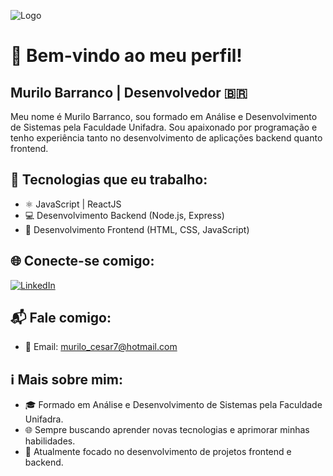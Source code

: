 ![Logo](https://media.licdn.com/dms/image/D4D16AQEr7R25Ixktuw/profile-displaybackgroundimage-shrink_350_1400/0/1683258556801?e=1706745600&v=beta&t=1SGs1h9asqTU-xtCwD8jH3A71KqjZ7vKz4R4ygFqZJU)

# 👋 Bem-vindo ao meu perfil!
## Murilo Barranco | Desenvolvedor 🇧🇷

Meu nome é Murilo Barranco, sou formado em Análise e Desenvolvimento de Sistemas pela Faculdade Unifadra. Sou apaixonado por programação e tenho experiência tanto no desenvolvimento de aplicações backend quanto frontend.

## 🚀 Tecnologias que eu trabalho:

- ⚛️ JavaScript | ReactJS
- 💻 Desenvolvimento Backend (Node.js, Express)
- 📱 Desenvolvimento Frontend (HTML, CSS, JavaScript)

## 🌐 Conecte-se comigo:

[![LinkedIn](https://img.shields.io/badge/LinkedIn-Murilo_Barranco-blue?style=flat-square&logo=linkedin&logoColor=white)](https://www.linkedin.com/in/murilo-barranco-8b65871bb/)

## 📬 Fale comigo:

- 📧 Email: murilo_cesar7@hotmail.com
## ℹ️ Mais sobre mim:

- 🎓 Formado em Análise e Desenvolvimento de Sistemas pela Faculdade Unifadra.
- 🌐 Sempre buscando aprender novas tecnologias e aprimorar minhas habilidades.
- 🚀 Atualmente focado no desenvolvimento de projetos frontend e backend.
